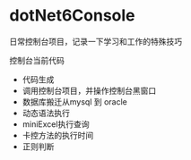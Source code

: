 # dotNet6Console
日常控制台项目，记录一下学习和工作的特殊技巧



控制台当前代码

- 代码生成
- 调用控制台项目，并操作控制台黑窗口
- 数据库搬迁从mysql 到 oracle
- 动态语法执行
- miniExcel执行查询
- 卡控方法的执行时间
- 正则判断

